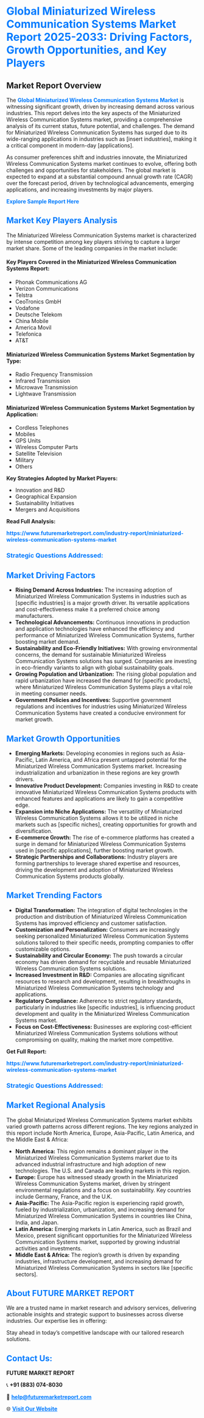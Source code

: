 <h1 style="color: #007BFF;">Global Miniaturized Wireless Communication Systems Market Report 2025-2033: Driving Factors, Growth Opportunities, and Key Players</h1>

<section id="overview">
<h2>Market Report Overview</h2>
<p>The <a href="https://www.futuremarketreport.com/industry-report/miniaturized-wireless-communication-systems-market" style="color: #007BFF; text-decoration: none;"><strong>Global Miniaturized Wireless Communication Systems Market</strong></a> is witnessing significant growth, driven by increasing demand across various industries. This report delves into the key aspects of the Miniaturized Wireless Communication Systems market, providing a comprehensive analysis of its current status, future potential, and challenges. The demand for Miniaturized Wireless Communication Systems has surged due to its wide-ranging applications in industries such as [insert industries], making it a critical component in modern-day [applications].</p>
<p>As consumer preferences shift and industries innovate, the Miniaturized Wireless Communication Systems market continues to evolve, offering both challenges and opportunities for stakeholders. The global market is expected to expand at a substantial compound annual growth rate (CAGR) over the forecast period, driven by technological advancements, emerging applications, and increasing investments by major players.</p>
</section>

<section id="overview">
<p><a href="https://www.futuremarketreport.com/request-sample/reportId=115532" style="color: #007BFF; text-decoration: none;"><strong>Explore Sample Report Here</strong></a></p>
</section>

<section id="key-players">
<h2 style="color: #007BFF;">Market Key Players Analysis</h2>
<p>The Miniaturized Wireless Communication Systems market is characterized by intense competition among key players striving to capture a larger market share. Some of the leading companies in the market include:</p>
<h4>Key Players Covered in the Miniaturized Wireless Communication Systems Report:</h4>
<ul><li>Phonak Communications AG</li><li>Verizon Communications</li><li>Telstra</li><li>CeoTronics GmbH</li><li>Vodafone</li><li>Deutsche Telekom</li><li>China Mobile</li><li>America Movil</li><li>Telefonica</li><li>AT&amp;T</li></ul>
<h4>Miniaturized Wireless Communication Systems Market Segmentation by Type:</h4>
<ul><li>Radio Frequency Transmission</li><li>Infrared Transmission</li><li>Microwave Transmission</li><li>Lightwave Transmission</li></ul>

<h4>Miniaturized Wireless Communication Systems Market Segmentation by Application:</h4>
<ul><li>Cordless Telephones</li><li>Mobiles</li><li>GPS Units</li><li>Wireless Computer Parts</li><li>Satellite Television</li><li>Military</li><li>Others</li></ul>
<p><strong>Key Strategies Adopted by Market Players:</strong></p>
<ul>
<li>Innovation and R&D</li>
<li>Geographical Expansion</li>
<li>Sustainability Initiatives</li>
<li>Mergers and Acquisitions</li>
</ul>
</section>

<section>
<p><strong>Read Full Analysis: </strong></p><a href="https://www.futuremarketreport.com/industry-report/miniaturized-wireless-communication-systems-market" style="color: #007BFF; text-decoration: none;"><strong>https://www.futuremarketreport.com/industry-report/miniaturized-wireless-communication-systems-market</strong></a>
<h3 style="color: #007BFF;">Strategic Questions Addressed:</h3>
</section>

<section id="driving-factors">
<h2 style="color: #007BFF;">Market Driving Factors</h2>
<ul>
<li><strong>Rising Demand Across Industries:</strong> The increasing adoption of Miniaturized Wireless Communication Systems in industries such as [specific industries] is a major growth driver. Its versatile applications and cost-effectiveness make it a preferred choice among manufacturers.</li>
<li><strong>Technological Advancements:</strong> Continuous innovations in production and application technologies have enhanced the efficiency and performance of Miniaturized Wireless Communication Systems, further boosting market demand.</li>
<li><strong>Sustainability and Eco-Friendly Initiatives:</strong> With growing environmental concerns, the demand for sustainable Miniaturized Wireless Communication Systems solutions has surged. Companies are investing in eco-friendly variants to align with global sustainability goals.</li>
<li><strong>Growing Population and Urbanization:</strong> The rising global population and rapid urbanization have increased the demand for [specific products], where Miniaturized Wireless Communication Systems plays a vital role in meeting consumer needs.</li>
<li><strong>Government Policies and Incentives:</strong> Supportive government regulations and incentives for industries using Miniaturized Wireless Communication Systems have created a conducive environment for market growth.</li>
</ul>
</section>

<section id="growth-opportunities">
<h2 style="color: #007BFF;">Market Growth Opportunities</h2>
<ul>
<li><strong>Emerging Markets:</strong> Developing economies in regions such as Asia-Pacific, Latin America, and Africa present untapped potential for the Miniaturized Wireless Communication Systems market. Increasing industrialization and urbanization in these regions are key growth drivers.</li>
<li><strong>Innovative Product Development:</strong> Companies investing in R&D to create innovative Miniaturized Wireless Communication Systems products with enhanced features and applications are likely to gain a competitive edge.</li>
<li><strong>Expansion into Niche Applications:</strong> The versatility of Miniaturized Wireless Communication Systems allows it to be utilized in niche markets such as [specific niches], creating opportunities for growth and diversification.</li>
<li><strong>E-commerce Growth:</strong> The rise of e-commerce platforms has created a surge in demand for Miniaturized Wireless Communication Systems used in [specific applications], further boosting market growth.</li>
<li><strong>Strategic Partnerships and Collaborations:</strong> Industry players are forming partnerships to leverage shared expertise and resources, driving the development and adoption of Miniaturized Wireless Communication Systems products globally.</li>
</ul>
</section>

<section id="trending-factors">
<h2 style="color: #007BFF;">Market Trending Factors</h2>
<ul>
<li><strong>Digital Transformation:</strong> The integration of digital technologies in the production and distribution of Miniaturized Wireless Communication Systems has improved efficiency and customer satisfaction.</li>
<li><strong>Customization and Personalization:</strong> Consumers are increasingly seeking personalized Miniaturized Wireless Communication Systems solutions tailored to their specific needs, prompting companies to offer customizable options.</li>
<li><strong>Sustainability and Circular Economy:</strong> The push towards a circular economy has driven demand for recyclable and reusable Miniaturized Wireless Communication Systems solutions.</li>
<li><strong>Increased Investment in R&D:</strong> Companies are allocating significant resources to research and development, resulting in breakthroughs in Miniaturized Wireless Communication Systems technology and applications.</li>
<li><strong>Regulatory Compliance:</strong> Adherence to strict regulatory standards, particularly in industries like [specific industries], is influencing product development and quality in the Miniaturized Wireless Communication Systems market.</li>
<li><strong>Focus on Cost-Effectiveness:</strong> Businesses are exploring cost-efficient Miniaturized Wireless Communication Systems solutions without compromising on quality, making the market more competitive.</li>
</ul>
</section>

<section>
<p><strong>Get Full Report: </strong></p><a href="https://www.futuremarketreport.com/industry-report/miniaturized-wireless-communication-systems-market" style="color: #007BFF; text-decoration: none;"><strong>https://www.futuremarketreport.com/industry-report/miniaturized-wireless-communication-systems-market</strong></a>
<h3 style="color: #007BFF;">Strategic Questions Addressed:</h3>
</section>


<section id="regional-analysis">
<h2 style="color: #007BFF;">Market Regional Analysis</h2>
<p>The global Miniaturized Wireless Communication Systems market exhibits varied growth patterns across different regions. The key regions analyzed in this report include North America, Europe, Asia-Pacific, Latin America, and the Middle East & Africa:</p>
<ul>
<li><strong>North America:</strong> This region remains a dominant player in the Miniaturized Wireless Communication Systems market due to its advanced industrial infrastructure and high adoption of new technologies. The U.S. and Canada are leading markets in this region.</li>
<li><strong>Europe:</strong> Europe has witnessed steady growth in the Miniaturized Wireless Communication Systems market, driven by stringent environmental regulations and a focus on sustainability. Key countries include Germany, France, and the U.K.</li>
<li><strong>Asia-Pacific:</strong> The Asia-Pacific region is experiencing rapid growth, fueled by industrialization, urbanization, and increasing demand for Miniaturized Wireless Communication Systems in countries like China, India, and Japan.</li>
<li><strong>Latin America:</strong> Emerging markets in Latin America, such as Brazil and Mexico, present significant opportunities for the Miniaturized Wireless Communication Systems market, supported by growing industrial activities and investments.</li>
<li><strong>Middle East & Africa:</strong> The region’s growth is driven by expanding industries, infrastructure development, and increasing demand for Miniaturized Wireless Communication Systems in sectors like [specific sectors].</li>
</ul>
</section>

<footer>
<h2 style="color: #007BFF;">About FUTURE MARKET REPORT</h2>
<p>We are a trusted name in market research and advisory services, delivering actionable insights and strategic support to businesses across diverse industries. Our expertise lies in offering:</p>

<p>Stay ahead in today’s competitive landscape with our tailored research solutions.</p>

<h2 style="color: #007BFF;">Contact Us:</h2>
<p><strong>FUTURE MARKET REPORT</strong></p>
<p>📞 <strong>+91 (883) 074-8030</strong></p>
<p>📧 <strong><a href="mailto:help@futuremarketreport.com" style="color: #007BFF;">help@futuremarketreport.com</a></strong></p>
<p>🌐 <strong><a href="https://www.futuremarketreport.com/" style="color: #007BFF;">Visit Our Website</a></strong></p>
</footer>